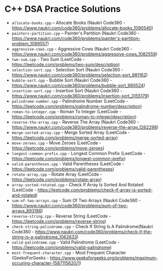 # C++ DSA Practice Solutions

- `allocate-books.cpp` – Allocate Books (Naukri Code360 - https://www.naukri.com/code360/problems/allocate-books_1090540)
- `painters-partition.cpp` – Painter's Partition (Naukri Code360 - https://www.naukri.com/code360/problems/painter's-partition-problem_1089557)
- `aggressive-cows.cpp` - Aggressive Cows (Naukri Code360 - https://www.naukri.com/code360/problems/aggressive-cows_1082559)
- `two-sum.cpp` - Two Sum (LeetCode - https://leetcode.com/problems/two-sum/description)
- `selection-sort.cpp` - Selection Sort (Naukri Code360 - https://www.naukri.com/code360/problems/selection-sort_981162)
- `bubble-sort.cpp` - Bubble Sort (Naukri Code360 - https://www.naukri.com/code360/problems/bubble-sort_980524)
- `insertion-sort.cpp` - Insertion Sort (Naukri Code360 - https://www.naukri.com/code360/problems/insertion-sort_3155179)
- `palindrome-number.cpp` - Palindrome Number (LeetCode - https://leetcode.com/problems/palindrome-number/description)
- `roman-to-integer.cpp` - Roman To Integer (LeetCode - https://leetcode.com/problems/roman-to-integer/description)
- `reverse-the-array.cpp` - Reverse The Array (Naukri Code360 - https://www.naukri.com/code360/problems/reverse-the-array_1262298)
- `merge-sorted-array.cpp` - Merge Sorted Array (LeetCode - https://leetcode.com/problems/merge-sorted-array)
- `move-zeroes.cpp` - Move Zeroes (LeetCode - https://leetcode.com/problems/move-zeroes)
- `longest-common-prefix.cpp` - Longest Common Prefix (LeetCode - https://leetcode.com/problems/longest-common-prefix)
- `valid-parentheses.cpp` - Valid Parentheses (LeetCode - https://leetcode.com/problems/valid-parentheses)
- `rotate-array.cpp` - Rotate Array (LeetCode - https://leetcode.com/problems/rotate-array)
- `array-sorted-rotated.cpp` - Check If Array Is Sorted And Rotated (LeetCode - https://leetcode.com/problems/check-if-array-is-sorted-and-rotated)
- `sum-of-two-arrays.cpp` - Sum Of Two Arrays (Naukri Code360 - https://www.naukri.com/code360/problems/sum-of-two-arrays_893186)
- `reverse-string.cpp` - Reverse String (LeetCode - https://leetcode.com/problems/reverse-string)
- `check-string-palindrome.cpp` - Check If String Is A Palindrome(Naukri Code360 - https://www.naukri.com/code360/problems/check-if-the-string-is-a-palindrome_1062633)
- `valid-palindrome.cpp` - Valid Palindrome (LeetCode - https://leetcode.com/problems/valid-palindrome)
- `most-frequent-character.cpp` - Most Frequent Character (GeeksForGeeks - https://www.geeksforgeeks.org/problems/maximum-occuring-character-1587115620/1)